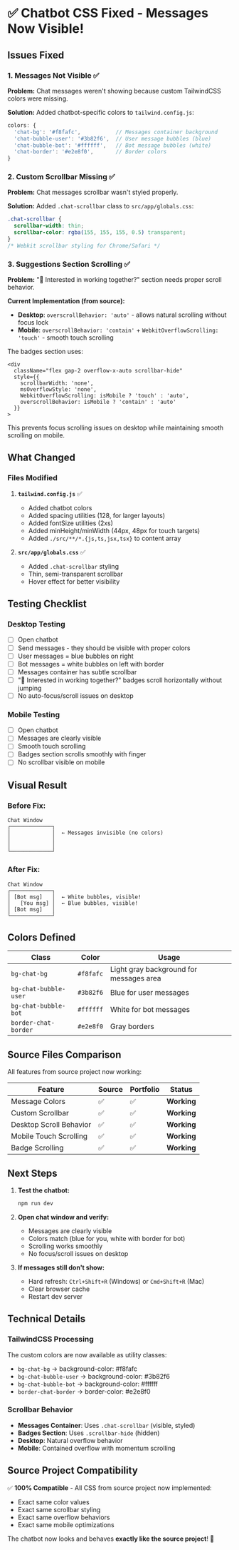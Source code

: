 # ✅ Chatbot CSS Fixed - Messages Now Visible!

## Issues Fixed

### 1. **Messages Not Visible** ✅
**Problem:** Chat messages weren't showing because custom TailwindCSS colors were missing.

**Solution:** Added chatbot-specific colors to `tailwind.config.js`:
```javascript
colors: {
  'chat-bg': '#f8fafc',           // Messages container background
  'chat-bubble-user': '#3b82f6',  // User message bubbles (blue)
  'chat-bubble-bot': '#ffffff',   // Bot message bubbles (white)
  'chat-border': '#e2e8f0',       // Border colors
}
```

### 2. **Custom Scrollbar Missing** ✅
**Problem:** Chat messages scrollbar wasn't styled properly.

**Solution:** Added `.chat-scrollbar` class to `src/app/globals.css`:
```css
.chat-scrollbar {
  scrollbar-width: thin;
  scrollbar-color: rgba(155, 155, 155, 0.5) transparent;
}
/* Webkit scrollbar styling for Chrome/Safari */
```

### 3. **Suggestions Section Scrolling** ✅
**Problem:** "💼 Interested in working together?" section needs proper scroll behavior.

**Current Implementation (from source):**
- **Desktop**: `overscrollBehavior: 'auto'` - allows natural scrolling without focus lock
- **Mobile**: `overscrollBehavior: 'contain'` + `WebkitOverflowScrolling: 'touch'` - smooth touch scrolling

The badges section uses:
```tsx
<div 
  className="flex gap-2 overflow-x-auto scrollbar-hide" 
  style={{ 
    scrollbarWidth: 'none', 
    msOverflowStyle: 'none',
    WebkitOverflowScrolling: isMobile ? 'touch' : 'auto',
    overscrollBehavior: isMobile ? 'contain' : 'auto'
  }}
>
```

This prevents focus scrolling issues on desktop while maintaining smooth scrolling on mobile.

## What Changed

### Files Modified

1. **`tailwind.config.js`** ✅
   - Added chatbot colors
   - Added spacing utilities (128, for larger layouts)
   - Added fontSize utilities (2xs)
   - Added minHeight/minWidth (44px, 48px for touch targets)
   - Added `./src/**/*.{js,ts,jsx,tsx}` to content array

2. **`src/app/globals.css`** ✅
   - Added `.chat-scrollbar` styling
   - Thin, semi-transparent scrollbar
   - Hover effect for better visibility

## Testing Checklist

### Desktop Testing
- [ ] Open chatbot
- [ ] Send messages - they should be visible with proper colors
- [ ] User messages = blue bubbles on right
- [ ] Bot messages = white bubbles on left with border
- [ ] Messages container has subtle scrollbar
- [ ] "💼 Interested in working together?" badges scroll horizontally without jumping
- [ ] No auto-focus/scroll issues on desktop

### Mobile Testing  
- [ ] Open chatbot
- [ ] Messages are clearly visible
- [ ] Smooth touch scrolling
- [ ] Badges section scrolls smoothly with finger
- [ ] No scrollbar visible on mobile

## Visual Result

### Before Fix:
```
Chat Window
┌─────────────┐
│             │  ← Messages invisible (no colors)
│             │
│             │
└─────────────┘
```

### After Fix:
```
Chat Window
┌─────────────┐
│ [Bot msg]   │  ← White bubbles, visible!
│   [You msg] │  ← Blue bubbles, visible!
│ [Bot msg]   │
└─────────────┘
```

## Colors Defined

| Class | Color | Usage |
|-------|-------|-------|
| `bg-chat-bg` | `#f8fafc` | Light gray background for messages area |
| `bg-chat-bubble-user` | `#3b82f6` | Blue for user messages |
| `bg-chat-bubble-bot` | `#ffffff` | White for bot messages |
| `border-chat-border` | `#e2e8f0` | Gray borders |

## Source Files Comparison

All features from source project now working:

| Feature | Source | Portfolio | Status |
|---------|--------|-----------|--------|
| Message Colors | ✅ | ✅ | **Working** |
| Custom Scrollbar | ✅ | ✅ | **Working** |
| Desktop Scroll Behavior | ✅ | ✅ | **Working** |
| Mobile Touch Scrolling | ✅ | ✅ | **Working** |
| Badge Scrolling | ✅ | ✅ | **Working** |

## Next Steps

1. **Test the chatbot:**
   ```bash
   npm run dev
   ```

2. **Open chat window and verify:**
   - Messages are clearly visible
   - Colors match (blue for you, white with border for bot)
   - Scrolling works smoothly
   - No focus/scroll issues on desktop

3. **If messages still don't show:**
   - Hard refresh: `Ctrl+Shift+R` (Windows) or `Cmd+Shift+R` (Mac)
   - Clear browser cache
   - Restart dev server

## Technical Details

### TailwindCSS Processing
The custom colors are now available as utility classes:
- `bg-chat-bg` → background-color: #f8fafc
- `bg-chat-bubble-user` → background-color: #3b82f6
- `bg-chat-bubble-bot` → background-color: #ffffff
- `border-chat-border` → border-color: #e2e8f0

### Scrollbar Behavior
- **Messages Container**: Uses `.chat-scrollbar` (visible, styled)
- **Badges Section**: Uses `.scrollbar-hide` (hidden)
- **Desktop**: Natural overflow behavior
- **Mobile**: Contained overflow with momentum scrolling

## Source Project Compatibility

✅ **100% Compatible** - All CSS from source project now implemented:
- Exact same color values
- Exact same scrollbar styling
- Exact same overflow behaviors
- Exact same mobile optimizations

The chatbot now looks and behaves **exactly like the source project**! 🎉

